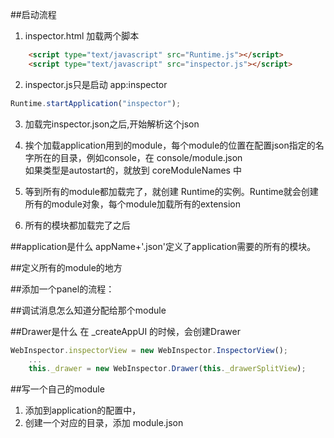 
##启动流程
1. inspector.html 加载两个脚本
```html
    <script type="text/javascript" src="Runtime.js"></script>
    <script type="text/javascript" src="inspector.js"></script>
```
2. inspector.js只是启动 app:inspector
``` javascript
Runtime.startApplication("inspector");
```
3. 加载完inspector.json之后,开始解析这个json
4. 挨个加载application用到的module，每个module的位置在配置json指定的名字所在的目录，例如console，在 console/module.json  
    如果类型是autostart的，就放到 coreModuleNames 中
5. 等到所有的module都加载完了，就创建 Runtime的实例。Runtime就会创建所有的module对象，每个module加载所有的extension

6. 所有的模块都加载完了之后
    
##application是什么
appName+'.json'定义了application需要的所有的模块。

##定义所有的module的地方

##添加一个panel的流程：

##调试消息怎么知道分配给那个module

##Drawer是什么
在 _createAppUI 的时候，会创建Drawer
```javascript
WebInspector.inspectorView = new WebInspector.InspectorView();
    ...
    this._drawer = new WebInspector.Drawer(this._drawerSplitView);
```

##写一个自己的module
1. 添加到application的配置中，
2. 创建一个对应的目录，添加 module.json